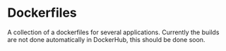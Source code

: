 # Dockerfiles
A collection of a dockerfiles for several applications.
Currently the builds are not done automatically in DockerHub, this should be done soon.
